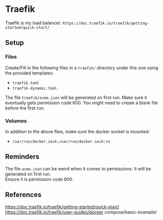 # Traefik

Traefik is my load balancer.
`https://doc.traefik.io/traefik/getting-started/quick-start/`

## Setup

### Files
Create/Fill in the following files in a `traefik/` directory under this one using the provided templates:
- `traefik.toml`
- `traefik-dynamic.toml`.

The file `traefik/acme.json` will be generated on first run. Make sure it eventually gets permission code 600. You might need to create a blank file before the first run.

### Volumes
In addition to the above files, make sure the docker socket is mounted:
- `/var/run/docker.sock:/var/run/docker.sock:ro`

## Reminders
The file `acme.json` can be weird when it comes to permissions. It will be generated on first run.  
Ensure it is permission code 600.

## References
https://doc.traefik.io/traefik/getting-started/quick-start/  
https://doc.traefik.io/traefik/user-guides/docker compose/basic-example/
